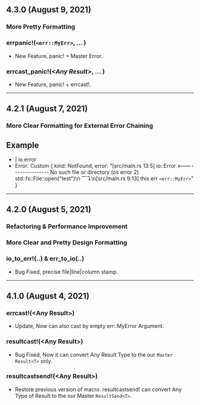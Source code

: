 ## 4.3.0 (August 9, 2021)

### More Pretty Formatting

### errpanic!(`<err::MyErr>`, ... )
* New Feature, panic! + Master Error.

### errcast_panic!(***\<Any Result\>***, ... )
* New Feature, panic! + errcast!.

---

## 4.2.1 (August 7, 2021)

### More Clear Formatting for External Error Chaining
## Example
* | io error
* Error: Custom { kind: NotFound, error: "[src/main.rs 13:5] io::Error <------------------ No such file or directory (os error 2) std::fs::File::open(\"test\")\n                    ⎺↴\n[src/main.rs 9:13] this err  `<err::MyErr>`" }

---

## 4.2.0 (August 5, 2021)

### Refactoring & Performance Improvement

### More Clear and Pretty Design Formatting

### io_to_err!(..) & err_to_io(..)
* Bug Fixed, precise file|line|column stamp.

---

## 4.1.0 (August 4, 2021)

### errcast!(\<Any Result\>)
* Update, Now can also cast by empty err::MyError Argument. 

### resultcast!(\<Any Result\>)
* Bug Fixed, Now it can convert Any Result Type to the our `Master Result<T>` only.

### resultcastsend!(\<Any Result\>)
* Restore previous version of macro. resultcastsend! can convert Any Type of Result to the our Master `ResultSend<T>`.